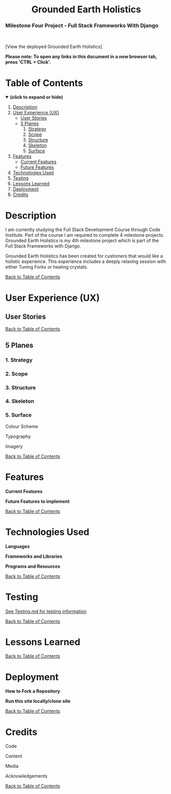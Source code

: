 <h1 align="center">Grounded Earth Holistics</h1>

<h3>Milestone Four Project - Full Stack Frameworks With Django</h3>
<br>

[View the deployed Grounded Earth Holistics]

**Please note: To open any links in this document in a new browser tab, press 'CTRL + Click'.**

<a id=#table-of-contents></a>
# Table of Contents
<details open>
<summary><b>(click to expand or hide)</b></summary>
<!-- Markdown TOC -->

1. [Description](#description)
2. [User Experience (UX)](#user-experience-(ux))
   * [User Stories](#user-stories)
   * [5 Planes](#5-planes)
     1. [Strategy](#strategy)
     2. [Scope](#scope)
     3. [Structure](#structure)
     4. [Skeleton](#skeleton)
     5. [Surface](#surface)
3. [Features](#features)
   * [Current Features](#current-features)
   * [Future Features](#future-features)
4. [Technologies Used](#technologies-used)
5. [Testing](#testing)
6. [Lessons Learned](#lessons-learned)
7. [Deployment](#deployment)
8. [Credits](#credits)

<!-- /Markdown TOC -->
</details>

<a id="description"></a>
# Description  

I am currently studying the Full Stack Development Course through Code Institute. Part of the course I am required to complete 4 milestone projects. Grounded Earth Holistics is my 4th milestone project which is part of the Full Stack Frameworks with Django.

Grounded Earth Holistics has been created for customers that would like a holistic experience. This experience includes a deeply relaxing session with either Tuning Forks or healing crystals.

[Back to Table of Contents](#table-of-contents)

<a id="user-experience-(ux)"></a>
# User Experience (UX)

<a id="user-stories"></a>
## User Stories  

[Back to Table of Contents](#table-of-contents)

<a id="5-planes"></a>
## 5 Planes

<a id="strategy"></a>
### 1. Strategy

<a id="scope"></a>
### 2. Scope

<a id="structure"></a>
### 3. Structure

<a id="skeleton"></a>
### 4. Skeleton

<a id="surface"></a>
### 5. Surface 

Colour Scheme

Typography

Imagery

[Back to Table of Contents](#table-of-contents)

<a id="features"></a>
# Features

<a id="current-features"></a>
**Current Features**

<a id="future-features"></a>
**Future Features to implement**

[Back to Table of Contents](#table-of-contents)

<a id="technologies-used"></a>
# Technologies Used

**Languages**

**Frameworks and Libraries**

**Programs and Resources**

[Back to Table of Contents](#table-of-contents)

<a id="testing"></a>
# Testing

[See Testing.md for testing information](TESTING.md)

[Back to Table of Contents](#table-of-contents)

<a id="lessons-learned"></a>
# Lessons Learned

[Back to Table of Contents](#table-of-contents)

<a id="deployment"></a>
# Deployment

**How to Fork a Repository**

**Run this site locally/clone site**

[Back to Table of Contents](#table-of-contents)

<a id="credits"></a>
# Credits

Code

Content  

Media

Acknowledgements

[Back to Table of Contents](#table-of-contents)